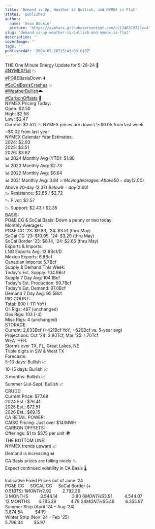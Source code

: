 ```yaml
---
title: 'Demand is Up, Weather is Bullish, and NYMEX is Flat'
status: 'published'
author:
  name: 'Sean Dookie'
  picture: 'https://avatars.githubusercontent.com/u/124637922?v=4'
slug: 'demand-is-up-weather-is-bullish-and-nymex-is-flat'
description: ''
coverImage: ''
tags: ''
publishedAt: '2024-05-28T15:43:06.610Z'
---
```


THE One Minute Energy Update for 5-28-24 🚀\
[#NYMEXFlat](https://www.linkedin.com/feed/hashtag/?keywords=nymexflat&highlightedUpdateUrns=urn%3Ali%3Aactivity%3A7201250008191361025) 📉 \
[#PG](https://www.linkedin.com/feed/hashtag/?keywords=pg&highlightedUpdateUrns=urn%3Ali%3Aactivity%3A7201250008191361025)&EBasisDown ⬇️ \
[#SoCalBasisCrashes](https://www.linkedin.com/feed/hashtag/?keywords=socalbasiscrashes&highlightedUpdateUrns=urn%3Ali%3Aactivity%3A7201250008191361025) 💥 \
[#WeatherBullish](https://www.linkedin.com/feed/hashtag/?keywords=weatherbearish&highlightedUpdateUrns=urn%3Ali%3Aactivity%3A7201250008191361025)☁️ \
[#CarbonOffsets](https://www.linkedin.com/feed/hashtag/?keywords=carbonoffsets&highlightedUpdateUrns=urn%3Ali%3Aactivity%3A7201250008191361025) 🌱\
NYMEX Pricing Today:\
Open: $2.50\
High: $2.58\
Low: $2.47\
Current: $2.52\
📉 NYMEX prices are down:\
\~$0.05 from last week\
\~$0.02 from last year\
NYMEX Calendar Year Estimates:\
2024: $2.93\
2025: $3.51\
2026: $3.92\
📊 2024 Monthly Avg (YTD): $1.98\
📊 2023 Monthly Avg: $2.73\
📊 2022 Monthly Avg: $6.64\
📊 2021 Monthly Avg: $3.84\
📈 Moving Averages:\
Above 50-day ($2.00)\
Above 20-day ($2.37)\
Below 9-day ($2.60)\
📉 Resistance: $2.65 / $2.72\
📉 Pivot: $2.57\
📉 Support: $2.43 / $2.35\
BASIS:\
PG&E CG & SoCal Basis: Down a penny or two today.\
Monthly Averages:\
PG&E CG '23: $9.83, '24: $3.51 (thru May)\
SoCal CG '23: $10.95, '24: $3.29 (thru May)\
SoCal Border '23: $8.14, '24: $2.65 (thru May)\
Exports & Imports:\
LNG Exports Avg: 12.9Bcf/D\
Mexico Exports: 6.8Bcf\
Canadian Imports: 5.7Bcf\
Supply & Demand This Week:\
Today's Est. Supply: 104.9Bcf\
Supply 7 Day Avg: 104.1Bcf\
Today's Est. Production: 99.7Bcf\
Today's Est. Demand: 97.0Bcf\
Demand 7 Day Avg: 95.5Bcf\
RIG COUNT:\
Total: 600 (-111 YoY)\
Oil Rigs: 497 (unchanged)\
Gas Rigs: 103 (-4)\
Misc Rigs: 4 (unchanged)\
STORAGE:\
Current: 2,633Bcf (+421Bcf YoY, +620Bcf vs. 5-year avg)\
Projections: Oct '24: 3.90Tcf, Mar '25: 1.70Tcf\
WEATHER:\
Storms over TX, FL, Great Lakes, NE\
Triple digits in SW & West TX\
Forecasts:\
5-10 days: Bullish 📈\
10-15 days: Bullish 📈\
3 months: Bullish 📈\
Summer (Jul-Sep): Bullish 📈\
CRUDE:\
Current Price: $77.68\
2024 Est.: $76.41\
2025 Est.: $72.51\
2026 Est.: $69.15\
CA RETAIL POWER:\
CAISO Pricing: Just over $14/MWH\
CARBON OFFSETS:\
Offerings: $1 to $375 per unit 🌍\
THE BOTTOM LINE:\
NYMEX trends upward 📈\
Demand is increasing 📊\
CA Basis prices are falling nicely 📉\
Expect continued volatility in CA Basis 🌡️\
\
 Indicative Fixed Prices out of June ’24 \
PG&E CG     SOCAL CG     SoCal Border (+ $0.51 BTS)\
1 MONTH            $2.92         $2.79            $2.39\
3 MONTHS          $3.54         $4.14            $3.80\
6 MONTHS         $3.91          $4.54           $4.07\
12 MONTHS       $4.79        $5.39            $4.79\
 24 MONTHS       $5.49         $6.35            $5.97\
Summer Strip (April ’24 – Aug ‘24)\
 $3.87        $4.54          $4.19\
Winter Strip (Nov ’24 – Feb ’25)\
 $5.79          $6.34         $5.97